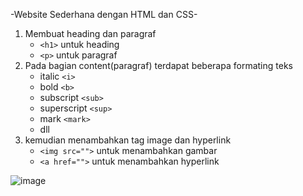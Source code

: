  -Website Sederhana dengan HTML dan CSS-
 
1. Membuat heading dan paragraf
    - `<h1>` untuk heading
    - `<p>` untuk paragraf
3. Pada bagian content(paragraf) terdapat beberapa formating teks
    - italic `<i>`
    - bold `<b>`
    - subscript `<sub>`
    - superscript `<sup>`
    - mark `<mark>`
    - dll
3. kemudian menambahkan tag image dan hyperlink
    - `<img src="">` untuk menambahkan gambar
    - `<a href="">` untuk menambahkan hyperlink
      
![image](https://github.com/user-attachments/assets/2eac565e-b768-450d-9bb6-758df209efa7)
